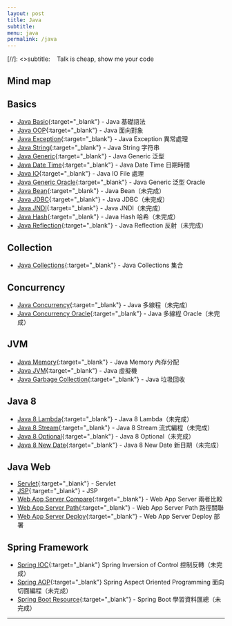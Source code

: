 ```yaml
---
layout: post
title: Java
subtitle:
menu: java
permalink: /java
---
```


[//]: <>subtitle: <span class="mega-octicon octicon-clippy"></span>&nbsp;&nbsp; Talk is cheap, show me your code

## Mind map



## Basics

- [Java Basic](http://www.hauchenglee.com/java/2019/10/30/java-basic.html){:target="_blank"} - Java 基礎語法
- [Java OOP](http://www.hauchenglee.com/java/2019/11/02/java-oop.html){:target="_blank"} - Java 面向對象
- [Java Exception](http://www.hauchenglee.com/java/2019/11/03/java-except.html){:target="_blank"} - Java Exception 異常處理
- [Java String](http://www.hauchenglee.com/java/2019/11/05/java-string.html){:target="_blank"} - Java String 字符串
- [Java Generic](http://www.hauchenglee.com/java/2019/11/06/java-generic.html){:target="_blank"} - Java Generic 泛型
- [Java Date Time](http://www.hauchenglee.com/java/2019/11/09/java-datetime.html){:target="_blank"} - Java Date Time 日期時間
- [Java IO](http://www.hauchenglee.com/java/2019/11/10/java-io.html){:target="_blank"} - Java IO File 處理
- [Java Generic Oracle](http://www.hauchenglee.com/java/2019/11/16/java-generic-oracle.html){:target="_blank"} - Java Generic 泛型 Oracle
- [Java Bean](){:target="_blank"} - Java Bean（未完成）
- [Java JDBC](){:target="_blank"} - Java JDBC（未完成）
- [Java JNDI](){:target="_blank"} - Java JNDI（未完成）
- [Java Hash](){:target="_blank"} - Java Hash 哈希（未完成）
- [Java Reflection](){:target="_blank"} - Java Reflection 反射（未完成）

## Collection

- [Java Collections](http://www.hauchenglee.com/java/2019/11/08/java-collections.html){:target="_blank"} - Java Collections 集合

## Concurrency

- [Java Concurrency](http://www.hauchenglee.com/java/2019/12/08/java-garbage-collection.html){:target="_blank"} - Java 多線程（未完成）
- [Java Concurrency Oracle](){:target="_blank"} - Java 多線程 Oracle（未完成）

## JVM

- [Java Memory](http://www.hauchenglee.com/java/2019/12/04/java-memory.html){:target="_blank"} - Java Memory 內存分配
- [Java JVM](http://www.hauchenglee.com/java/2019/12/06/java-jvm.html){:target="_blank"} - Java 虛擬機
- [Java Garbage Collection](http://www.hauchenglee.com/java/2019/12/08/java-garbage-collection.html){:target="_blank"} - Java 垃圾回收

## Java 8

- [Java 8 Lambda](){:target="_blank"} - Java 8 Lambda（未完成）
- [Java 8 Stream](){:target="_blank"} - Java 8 Stream 流式編程（未完成）
- [Java 8 Optional](){:target="_blank"} - Java 8 Optional（未完成）
- [Java 8 New Date](){:target="_blank"} - Java 8 New Date 新日期（未完成）

## Java Web

- [Servlet](http://www.hauchenglee.com/java/2019/11/17/servlet.html){:target="_blank"} - Servlet
- [JSP](http://www.hauchenglee.com/java/2019/11/18/jsp.html){:target="_blank"} - JSP
- [Web App Server Compare](http://www.hauchenglee.com/java/2019/11/20/web-app-server-compare.html){:target="_blank"} - Web App Server 兩者比較
- [Web App Server Path](http://www.hauchenglee.com/java/2019/11/25/web-app-server-path.html){:target="_blank"} - Web App Server Path 路徑關聯
- [Web App Server Deploy](http://www.hauchenglee.com/java/2019/11/26/web-app-server-deploy.html){:target="_blank"}  - Web App Server Deploy 部署

## Spring Framework

- [Spring IOC](){:target="_blank"} Spring Inversion of Control 控制反轉（未完成）
- [Spring AOP](){:target="_blank"} Spring Aspect Oriented Programming 面向切面編程（未完成）
- [Spring Boot Resource](){:target="_blank"} - Spring Boot 學習資料匯總（未完成）

---